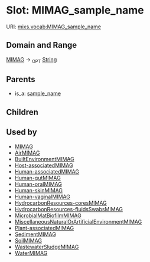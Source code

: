 
# Slot: MIMAG_sample_name




URI: [mixs.vocab:MIMAG_sample_name](https://w3id.org/mixs/vocab/MIMAG_sample_name)


## Domain and Range

[MIMAG](MIMAG.md) ->  <sub>OPT</sub> [String](types/String.md)

## Parents

 *  is_a: [sample_name](sample_name.md)

## Children


## Used by

 * [MIMAG](MIMAG.md)
 * [AirMIMAG](AirMIMAG.md)
 * [BuiltEnvironmentMIMAG](BuiltEnvironmentMIMAG.md)
 * [Host-associatedMIMAG](Host-associatedMIMAG.md)
 * [Human-associatedMIMAG](Human-associatedMIMAG.md)
 * [Human-gutMIMAG](Human-gutMIMAG.md)
 * [Human-oralMIMAG](Human-oralMIMAG.md)
 * [Human-skinMIMAG](Human-skinMIMAG.md)
 * [Human-vaginalMIMAG](Human-vaginalMIMAG.md)
 * [HydrocarbonResources-coresMIMAG](HydrocarbonResources-coresMIMAG.md)
 * [HydrocarbonResources-fluidsSwabsMIMAG](HydrocarbonResources-fluidsSwabsMIMAG.md)
 * [MicrobialMatBiofilmMIMAG](MicrobialMatBiofilmMIMAG.md)
 * [MiscellaneousNaturalOrArtificialEnvironmentMIMAG](MiscellaneousNaturalOrArtificialEnvironmentMIMAG.md)
 * [Plant-associatedMIMAG](Plant-associatedMIMAG.md)
 * [SedimentMIMAG](SedimentMIMAG.md)
 * [SoilMIMAG](SoilMIMAG.md)
 * [WastewaterSludgeMIMAG](WastewaterSludgeMIMAG.md)
 * [WaterMIMAG](WaterMIMAG.md)
